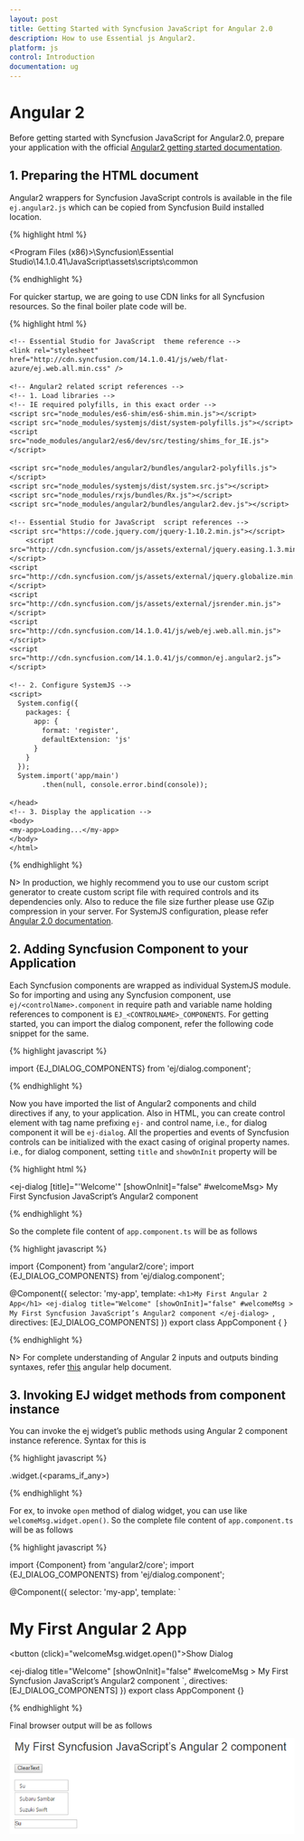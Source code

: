 ```yaml
---
layout: post
title: Getting Started with Syncfusion JavaScript for Angular 2.0
description: How to use Essential js Angular2.
platform: js
control: Introduction
documentation: ug
---
```


# Angular 2

Before getting started with Syncfusion JavaScript for Angular2.0, prepare your application with the official [Angular2 getting started documentation](https://angular.io/docs/ts/latest/quickstart.html).

## 1. Preparing the HTML document

Angular2 wrappers for Syncfusion JavaScript controls is available in the file `ej.angular2.js` which can be copied from Syncfusion Build installed location.

{% highlight html %}

<Program Files (x86)>\Syncfusion\Essential Studio\14.1.0.41\JavaScript\assets\scripts\common

{% endhighlight %}



For quicker startup, we are going to use CDN links for all Syncfusion resources. So the final boiler plate code will be.

{% highlight html %}
    <html>
    <head>
    <meta name="viewport" content="width=device-width, initial-scale=1.0">
    <meta name="description" content="Essential Studio for JavaScript">
    <meta name="author" content="Syncfusion">
    <title></title>

    <!-- Essential Studio for JavaScript  theme reference -->
    <link rel="stylesheet" href="http://cdn.syncfusion.com/14.1.0.41/js/web/flat-azure/ej.web.all.min.css" />

    <!-- Angular2 related script references -->
    <!-- 1. Load libraries -->
    <!-- IE required polyfills, in this exact order -->
    <script src="node_modules/es6-shim/es6-shim.min.js"></script>
    <script src="node_modules/systemjs/dist/system-polyfills.js"></script>
    <script src="node_modules/angular2/es6/dev/src/testing/shims_for_IE.js"></script>   

    <script src="node_modules/angular2/bundles/angular2-polyfills.js"></script>
    <script src="node_modules/systemjs/dist/system.src.js"></script>
    <script src="node_modules/rxjs/bundles/Rx.js"></script>
    <script src="node_modules/angular2/bundles/angular2.dev.js"></script>

    <!-- Essential Studio for JavaScript  script references -->
    <script src="https://code.jquery.com/jquery-1.10.2.min.js"></script>
	    <script src="http://cdn.syncfusion.com/js/assets/external/jquery.easing.1.3.min.js"> </script>
    <script src="http://cdn.syncfusion.com/js/assets/external/jquery.globalize.min.js"></script>
    <script src="http://cdn.syncfusion.com/js/assets/external/jsrender.min.js"></script>
    <script src="http://cdn.syncfusion.com/14.1.0.41/js/web/ej.web.all.min.js"> </script> 
    <script src="http://cdn.syncfusion.com/14.1.0.41/js/common/ej.angular2.js”></script>

    <!-- 2. Configure SystemJS -->
    <script>
      System.config({
        packages: {        
          app: {
            format: 'register',
            defaultExtension: 'js'
          }
        }
      });
      System.import('app/main')
            .then(null, console.error.bind(console));

    </head>
    <!-- 3. Display the application -->
    <body>
    <my-app>Loading...</my-app>
    </body>
    </html>


{% endhighlight %}


N> In production, we highly recommend you to use our custom script generator to create custom script file with required controls and its dependencies only. Also to reduce the file size further please use GZip compression in your server.
For SystemJS configuration, please refer [Angular 2.0 documentation](https://angular.io/docs/ts/latest/quickstart.html#!#systemjs-configuration).

## 2. Adding Syncfusion Component to your Application

Each Syncfusion components are wrapped as individual SystemJS module. So for importing and using any Syncfusion component, use `ej/<controlName>.component` in require path and variable name holding references to component is `EJ_<CONTROLNAME>_COMPONENTS`. For getting started, you can import the dialog component, refer the following code snippet for the same.

{% highlight javascript %}

import {EJ_DIALOG_COMPONENTS} from 'ej/dialog.component';

{% endhighlight %}

Now you have imported the list of Angular2 components and child directives if any, to your application. Also in HTML, you can create control element with tag name prefixing `ej-` and control name, i.e., for dialog component it will be `ej-dialog`. All the properties and events of Syncfusion controls can be initialized with the exact casing of original property names. i.e., for dialog component, setting `title` and `showOnInit` property will be 

{% highlight html %}

<ej-dialog [title]="'Welcome'" [showOnInit]="false" #welcomeMsg>
My First Syncfusion JavaScript’s Angular2 component
</ej-dialog>

{% endhighlight %}

So the complete file content of `app.component.ts` will be as follows

{% highlight javascript %}

import {Component} from 'angular2/core';
import {EJ_DIALOG_COMPONENTS} from 'ej/dialog.component';

@Component({
    selector: 'my-app',
    template: `<h1>My First Angular 2 App</h1>
<ej-dialog title="Welcome" [showOnInit]="false" #welcomeMsg >
My First Syncfusion JavaScript’s Angular2 component
</ej-dialog>
`,
    directives: [EJ_DIALOG_COMPONENTS]
})
export class AppComponent { 
}

{% endhighlight %}

N> For complete understanding of Angular 2 inputs and outputs binding syntaxes, refer [this](https://angular.io/docs/ts/latest/guide/template-syntax.html#!#binding-syntax-an-overview) angular help document.

## 3. Invoking EJ widget methods from component instance

You can invoke the ej widget’s public methods using Angular 2 component instance reference. Syntax for this is 

{% highlight javascript %}

<componentInstance>.widget.<methodName>(<params_if_any>)

{% endhighlight %}

For ex, to invoke `open` method of dialog widget, you can use like `welcomeMsg.widget.open()`. So the complete file content of `app.component.ts` will be as follows

{% highlight javascript %}

import {Component} from 'angular2/core';
import {EJ_DIALOG_COMPONENTS} from 'ej/dialog.component';

@Component({
    selector: 'my-app',
    template: `<h1>My First Angular 2 App</h1>

<button (click)="welcomeMsg.widget.open()">Show Dialog</button>

<ej-dialog title="Welcome" [showOnInit]="false"  #welcomeMsg >
My First Syncfusion JavaScript’s Angular2 component
</ej-dialog>
`,
    directives: [EJ_DIALOG_COMPONENTS]
})
export class AppComponent {}

{% endhighlight %}

Final browser output will be as follows

![](/js/Angular2_images/angular2_sample_img.png)
